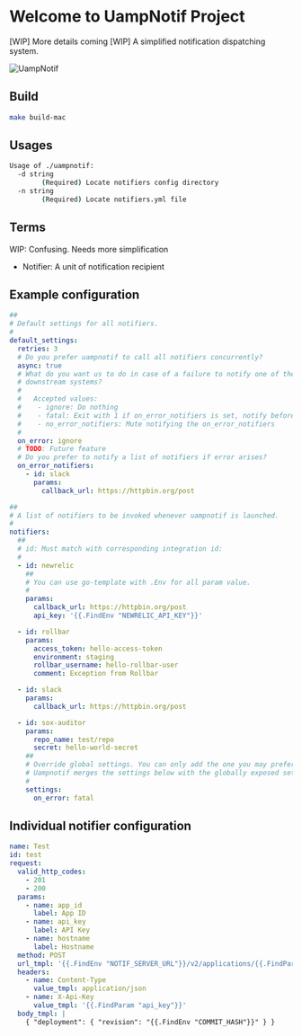 # Welcome to UampNotif Project

[WIP] More details coming
[WIP] A simplified notification dispatching system.

![UampNotif](https://user-images.githubusercontent.com/4054/102446843-b2dbf480-3ffc-11eb-840e-2a0ccbf08d28.png)

## Build

```bash
make build-mac
```

## Usages

```bash
Usage of ./uampnotif:
  -d string
    	(Required) Locate notifiers config directory
  -n string
    	(Required) Locate notifiers.yml file 
```

## Terms

WIP: Confusing. Needs more simplification

- Notifier: A unit of notification recipient

## Example configuration

```yaml
##
# Default settings for all notifiers.
#
default_settings:
  retries: 3
  # Do you prefer uampnotif to call all notifiers concurrently?
  async: true
  # What do you want us to do in case of a failure to notify one of the
  # downstream systems?
  #
  #   Accepted values:
  #    - ignore: Do nothing
  #    - fatal: Exit with 1 if on_error_notifiers is set, notify before exiting.
  #    - no_error_notifiers: Mute notifying the on_error_notifiers
  #
  on_error: ignore
  # TODO: Future feature
  # Do you prefer to notify a list of notifiers if error arises?
  on_error_notifiers:
    - id: slack
      params:
        callback_url: https://httpbin.org/post

##
# A list of notifiers to be invoked whenever uampnotif is launched.
#
notifiers:
  ##
  # id: Must match with corresponding integration id:
  #
  - id: newrelic
    ##
    # You can use go-template with .Env for all param value.
    #
    params:
      callback_url: https://httpbin.org/post
      api_key: '{{.FindEnv "NEWRELIC_API_KEY"}}'

  - id: rollbar
    params:
      access_token: hello-access-token
      environment: staging
      rollbar_username: hello-rollbar-user
      comment: Exception from Rollbar

  - id: slack
    params:
      callback_url: https://httpbin.org/post

  - id: sox-auditor
    params:
      repo_name: test/repo
      secret: hello-world-secret
    ##
    # Override global settings. You can only add the one you may prefer.
    # Uampnotif merges the settings below with the globally exposed settings.
    #
    settings:
      on_error: fatal

```

## Individual notifier configuration

```yaml
name: Test
id: test
request:
  valid_http_codes:
    - 201
    - 200
  params:
    - name: app_id
      label: App ID
    - name: api_key
      label: API Key
    - name: hostname
      label: Hostname
  method: POST
  url_tmpl: '{{.FindEnv "NOTIF_SERVER_URL"}}/v2/applications/{{.FindParam "app_id"}}/deployments.json'
  headers:
    - name: Content-Type
      value_tmpl: application/json
    - name: X-Api-Key
      value_tmpl: '{{.FindParam "api_key"}}'
  body_tmpl: |
    { "deployment": { "revision": "{{.FindEnv "COMMIT_HASH"}}" } }
```
